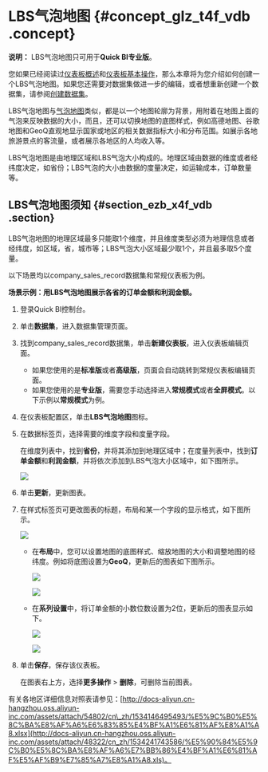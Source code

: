 # LBS气泡地图 {#concept_glz_t4f_vdb .concept}

**说明：** LBS气泡地图只可用于**Quick BI专业版**。

您如果已经阅读过[仪表板概述](cn.zh-CN/快速入门/报表制作/仪表板概述.md#)和[仪表板基本操作](cn.zh-CN/快速入门/报表制作/仪表板基本操作/仪表板基本操作.md#)，那么本章将为您介绍如何创建一个LBS气泡地图。如果您还需要对数据集做进一步的编辑，或者想重新创建一个数据集，请参阅[创建数据集](cn.zh-CN/快速入门/数据建模/管理数据集/创建数据集.md#)。

LBS气泡地图与[气泡地图](cn.zh-CN/快速入门/报表制作/仪表板图表制作/气泡地图.md#)类似，都是以一个地图轮廓为背景，用附着在地图上面的气泡来反映数据的大小，而且，还可以切换地图的底图样式，例如高德地图、谷歌地图和GeoQ直观地显示国家或地区的相关数据指标大小和分布范围。如展示各地旅游景点的客流量，或者展示各地区的人均收入等。

LBS气泡地图是由地理区域和LBS气泡大小构成的。地理区域由数据的维度或者经纬度决定，如省份；LBS气泡的大小由数据的度量决定，如运输成本，订单数量等。

## LBS气泡地图须知 {#section_ezb_x4f_vdb .section}

LBS气泡地图的地理区域最多只能取1个维度，并且维度类型必须为地理信息或者经纬度，如区域，省，城市等；LBS气泡大小区域最少取1个，并且最多取5个度量。

以下场景均以company\_sales\_record数据集和常规仪表板为例。

**场景示例：用LBS气泡地图展示各省的订单金额和利润金额。**

1.  登录Quick BI控制台。
2.  单击**数据集**，进入数据集管理页面。
3.  找到company\_sales\_record数据集，单击**新建仪表板**，进入仪表板编辑页面。
    -   如果您使用的是**标准版**或者**高级版**，页面会自动跳转到常规仪表板编辑页面。
    -   如果您使用的是**专业版**，需要您手动选择进入**常规模式**或者**全屏模式**。以下示例以**常规模式**为例。
4.  在仪表板配置区，单击**LBS气泡地图**图标。
5.  在数据标签页，选择需要的维度字段和度量字段。

    在维度列表中，找到**省份**，并将其添加到地理区域中；在度量列表中，找到**订单金额**和**利润金额**，并将依次添加到LBS气泡大小区域中，如下图所示。

    ![](http://static-aliyun-doc.oss-cn-hangzhou.aliyuncs.com/assets/img/9145/15342423921870_zh-CN.png)

6.  单击**更新**，更新图表。
7.  在样式标签页可更改图表的标题，布局和某一个字段的显示格式，如下图所示。

    ![](http://static-aliyun-doc.oss-cn-hangzhou.aliyuncs.com/assets/img/9145/15342423921871_zh-CN.png)

    -   在**布局**中，您可以设置地图的底图样式、缩放地图的大小和调整地图的经纬度。例如将底图设置为**GeoQ**，更新后的图表如下图所示。

        ![](http://static-aliyun-doc.oss-cn-hangzhou.aliyuncs.com/assets/img/9145/15342423921872_zh-CN.png)

        ![](http://static-aliyun-doc.oss-cn-hangzhou.aliyuncs.com/assets/img/9145/15342423921873_zh-CN.png)

    -   在**系列设置**中，将订单金额的小数位数设置为2位，更新后的图表显示如下。

        ![](http://static-aliyun-doc.oss-cn-hangzhou.aliyuncs.com/assets/img/9145/15342423921874_zh-CN.png)

        ![](http://static-aliyun-doc.oss-cn-hangzhou.aliyuncs.com/assets/img/9145/15342423921876_zh-CN.png)

8.  单击**保存**，保存该仪表板。

    在图表右上方，选择**更多操作** \> **删除**，可删除当前图表。


有关各地区详细信息对照表请参见：[http://docs-aliyun.cn-hangzhou.oss.aliyun-inc.com/assets/attach/54802/cn\_zh/1534146495493/%E5%9C%B0%E5%8C%BA%E8%AF%A6%E6%83%85%E4%BF%A1%E6%81%AF%E8%A1%A8.xlsx](http://docs-aliyun.cn-hangzhou.oss.aliyun-inc.com/assets/attach/48322/cn_zh/1534241743586/%E5%90%84%E5%9C%B0%E5%8C%BA%E8%AF%A6%E7%BB%86%E4%BF%A1%E6%81%AF%E5%AF%B9%E7%85%A7%E8%A1%A8.xls)。

